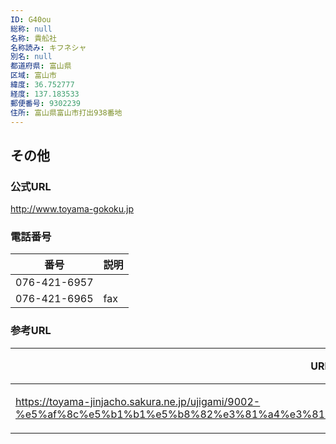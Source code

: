 ```yaml
---
ID: G40ou
総称: null
名称: 貴舩社
名称読み: キフネシャ
別名: null
都道府県: 富山県
区域: 富山市
緯度: 36.752777
経度: 137.183533
郵便番号: 9302239
住所: 富山県富山市打出938番地
---
```


## その他

### 公式URL

http://www.toyama-gokoku.jp

### 電話番号

| 番号         | 説明 |
| ------------ | ---- |
| 076-421-6957 |      |
| 076-421-6965 | fax  |

### 参考URL

| URL                                                                                                                                   | 説明   |
| ------------------------------------------------------------------------------------------------------------------------------------- | ------ |
| https://toyama-jinjacho.sakura.ne.jp/ujigami/9002-%e5%af%8c%e5%b1%b1%e5%b8%82%e3%81%a4%e3%81%b0%e3%82%81%e9%87%8e2%e4%b8%81%e7%9b%ae/ | 神社庁 |
